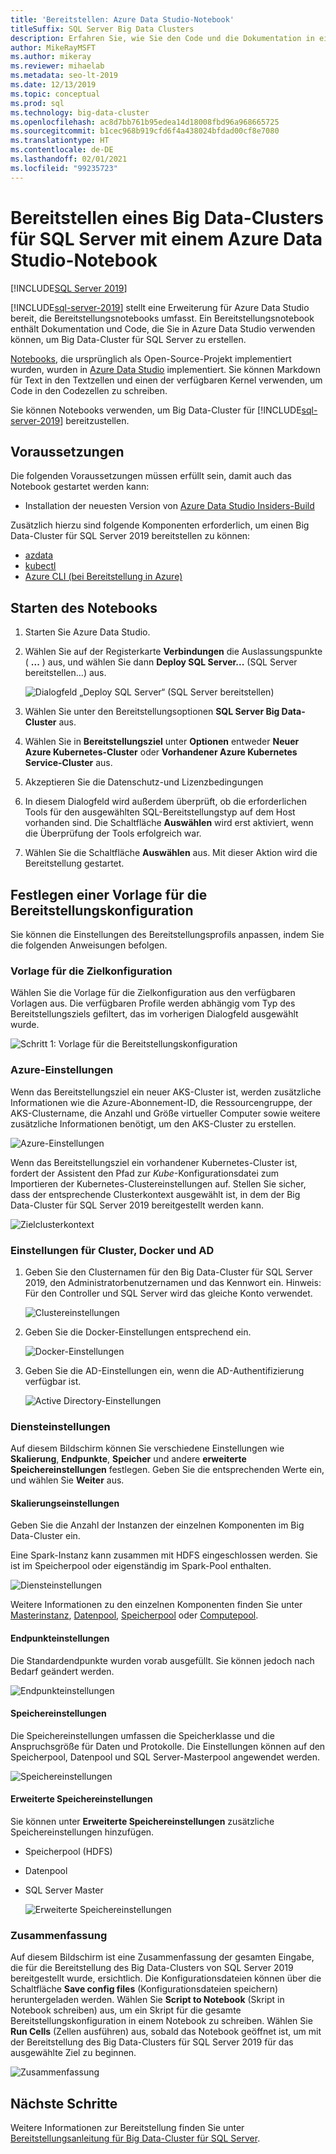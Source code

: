```yaml
---
title: 'Bereitstellen: Azure Data Studio-Notebook'
titleSuffix: SQL Server Big Data Clusters
description: Erfahren Sie, wie Sie den Code und die Dokumentation in einem Notebook aus Azure Data Studio verwenden, um einen Big Data Cluster für SQL Server bereitzustellen.
author: MikeRayMSFT
ms.author: mikeray
ms.reviewer: mihaelab
ms.metadata: seo-lt-2019
ms.date: 12/13/2019
ms.topic: conceptual
ms.prod: sql
ms.technology: big-data-cluster
ms.openlocfilehash: ac8d7bb761b95edea14d18008fbd96a968665725
ms.sourcegitcommit: b1cec968b919cfd6f4a438024bfdad00cf8e7080
ms.translationtype: HT
ms.contentlocale: de-DE
ms.lasthandoff: 02/01/2021
ms.locfileid: "99235723"
---
```

# <a name="deploy-sql-server-big-data-cluster-with-azure-data-studio-notebook"></a>Bereitstellen eines Big Data-Clusters für SQL Server mit einem Azure Data Studio-Notebook

[!INCLUDE[SQL Server 2019](../includes/applies-to-version/sqlserver2019.md)]

[!INCLUDE[sql-server-2019](../includes/sssql19-md.md)] stellt eine Erweiterung für Azure Data Studio bereit, die Bereitstellungsnotebooks umfasst. Ein Bereitstellungsnotebook enthält Dokumentation und Code, die Sie in Azure Data Studio verwenden können, um Big Data-Cluster für SQL Server zu erstellen.

[Notebooks](../azure-data-studio/notebooks/notebooks-guidance.md), die ursprünglich als Open-Source-Projekt implementiert wurden, wurden in [Azure Data Studio](../azure-data-studio/download-azure-data-studio.md) implementiert. Sie können Markdown für Text in den Textzellen und einen der verfügbaren Kernel verwenden, um Code in den Codezellen zu schreiben.

Sie können Notebooks verwenden, um Big Data-Cluster für [!INCLUDE[sql-server-2019](../includes/sssql19-md.md)] bereitzustellen.

## <a name="prerequisites"></a>Voraussetzungen

Die folgenden Voraussetzungen müssen erfüllt sein, damit auch das Notebook gestartet werden kann:

* Installation der neuesten Version von [Azure Data Studio Insiders-Build](https://github.com/microsoft/azuredatastudio#try-out-the-latest-insiders-build-from-master)

Zusätzlich hierzu sind folgende Komponenten erforderlich, um einen Big Data-Cluster für SQL Server 2019 bereitstellen zu können:

* [azdata](../azdata/install/deploy-install-azdata.md)
* [kubectl](https://kubernetes.io/docs/tasks/tools/install-kubectl/#install-kubectl-binary-using-native-package-management)
* [Azure CLI (bei Bereitstellung in Azure)](/cli/azure/install-azure-cli)

## <a name="launch-the-notebook"></a>Starten des Notebooks

1. Starten Sie Azure Data Studio.

2. Wählen Sie auf der Registerkarte **Verbindungen** die Auslassungspunkte ( **...** ) aus, und wählen Sie dann **Deploy SQL Server...** (SQL Server bereitstellen...) aus.

   ![Dialogfeld „Deploy SQL Server“ (SQL Server bereitstellen)](media/notebooks-deploy/deploy-notebooks.png)

3. Wählen Sie unter den Bereitstellungsoptionen **SQL Server Big Data-Cluster** aus.

4. Wählen Sie in **Bereitstellungsziel** unter **Optionen** entweder **Neuer Azure Kubernetes-Cluster** oder **Vorhandener Azure Kubernetes Service-Cluster** aus.

5. Akzeptieren Sie die Datenschutz-und Lizenzbedingungen

6. In diesem Dialogfeld wird außerdem überprüft, ob die erforderlichen Tools für den ausgewählten SQL-Bereitstellungstyp auf dem Host vorhanden sind. Die Schaltfläche **Auswählen** wird erst aktiviert, wenn die Überprüfung der Tools erfolgreich war.

7. Wählen Sie die Schaltfläche **Auswählen** aus. Mit dieser Aktion wird die Bereitstellung gestartet.

## <a name="set-deployment-configuration-template"></a>Festlegen einer Vorlage für die Bereitstellungskonfiguration

Sie können die Einstellungen des Bereitstellungsprofils anpassen, indem Sie die folgenden Anweisungen befolgen.

### <a name="target-configuration-template"></a>Vorlage für die Zielkonfiguration

Wählen Sie die Vorlage für die Zielkonfiguration aus den verfügbaren Vorlagen aus. Die verfügbaren Profile werden abhängig vom Typ des Bereitstellungsziels gefiltert, das im vorherigen Dialogfeld ausgewählt wurde.

   ![Schritt 1: Vorlage für die Bereitstellungskonfiguration](media/notebooks-deploy/deployment-configuration-template.png)

### <a name="azure-settings"></a>Azure-Einstellungen

Wenn das Bereitstellungsziel ein neuer AKS-Cluster ist, werden zusätzliche Informationen wie die Azure-Abonnement-ID, die Ressourcengruppe, der AKS-Clustername, die Anzahl und Größe virtueller Computer sowie weitere zusätzliche Informationen benötigt, um den AKS-Cluster zu erstellen.

   ![Azure-Einstellungen](media/notebooks-deploy/azure-settings.png)

Wenn das Bereitstellungsziel ein vorhandener Kubernetes-Cluster ist, fordert der Assistent den Pfad zur *Kube*-Konfigurationsdatei zum Importieren der Kubernetes-Clustereinstellungen auf. Stellen Sie sicher, dass der entsprechende Clusterkontext ausgewählt ist, in dem der Big Data-Cluster für SQL Server 2019 bereitgestellt werden kann.

   ![Zielclusterkontext](media/notebooks-deploy/target-cluster-context.png)

### <a name="cluster-docker-and-ad-settings"></a>Einstellungen für Cluster, Docker und AD

1. Geben Sie den Clusternamen für den Big Data-Cluster für SQL Server 2019, den Administratorbenutzernamen und das Kennwort ein.
Hinweis: Für den Controller und SQL Server wird das gleiche Konto verwendet.

   ![Clustereinstellungen](media/notebooks-deploy/cluster-settings.png)

2. Geben Sie die Docker-Einstellungen entsprechend ein.

   ![Docker-Einstellungen](media/notebooks-deploy/docker-settings.png)

3. Geben Sie die AD-Einstellungen ein, wenn die AD-Authentifizierung verfügbar ist.

   ![Active Directory-Einstellungen](media/notebooks-deploy/active-directory-settings.png)

### <a name="service-settings"></a>Diensteinstellungen

Auf diesem Bildschirm können Sie verschiedene Einstellungen wie **Skalierung**, **Endpunkte**, **Speicher** und andere **erweiterte Speichereinstellungen** festlegen. Geben Sie die entsprechenden Werte ein, und wählen Sie **Weiter** aus.

#### <a name="scale-settings"></a>Skalierungseinstellungen

Geben Sie die Anzahl der Instanzen der einzelnen Komponenten im Big Data-Cluster ein.

Eine Spark-Instanz kann zusammen mit HDFS eingeschlossen werden. Sie ist im Speicherpool oder eigenständig im Spark-Pool enthalten.

   ![Diensteinstellungen](media/notebooks-deploy/service-settings.png)

Weitere Informationen zu den einzelnen Komponenten finden Sie unter [Masterinstanz](concept-master-instance.md), [Datenpool](concept-data-pool.md), [Speicherpool](concept-storage-pool.md) oder [Computepool](concept-compute-pool.md).

#### <a name="endpoint-settings"></a>Endpunkteinstellungen

Die Standardendpunkte wurden vorab ausgefüllt. Sie können jedoch nach Bedarf geändert werden.

   ![Endpunkteinstellungen](media/notebooks-deploy/endpoint-settings.png)

#### <a name="storage-settings"></a>Speichereinstellungen

Die Speichereinstellungen umfassen die Speicherklasse und die Anspruchsgröße für Daten und Protokolle. Die Einstellungen können auf den Speicherpool, Datenpool und SQL Server-Masterpool angewendet werden.

   ![Speichereinstellungen](media/notebooks-deploy/storage-settings.png)

#### <a name="advanced-storage-settings"></a>Erweiterte Speichereinstellungen

Sie können unter **Erweiterte Speichereinstellungen** zusätzliche Speichereinstellungen hinzufügen.

* Speicherpool (HDFS)
* Datenpool
* SQL Server Master

   ![Erweiterte Speichereinstellungen](media/notebooks-deploy/advanced-storage-settings.png)

### <a name="summary"></a>Zusammenfassung

Auf diesem Bildschirm ist eine Zusammenfassung der gesamten Eingabe, die für die Bereitstellung des Big Data-Clusters von SQL Server 2019 bereitgestellt wurde, ersichtlich. Die Konfigurationsdateien können über die Schaltfläche **Save config files** (Konfigurationsdateien speichern) heruntergeladen werden. Wählen Sie **Script to Notebook** (Skript in Notebook schreiben) aus, um ein Skript für die gesamte Bereitstellungskonfiguration in einem Notebook zu schreiben. Wählen Sie **Run Cells** (Zellen ausführen) aus, sobald das Notebook geöffnet ist, um mit der Bereitstellung des Big Data-Clusters für SQL Server 2019 für das ausgewählte Ziel zu beginnen.

   ![Zusammenfassung](media/notebooks-deploy/deploy-sql-server-big-data-cluster-on-a-new-AKS-cluster.png)

## <a name="next-steps"></a>Nächste Schritte

Weitere Informationen zur Bereitstellung finden Sie unter [Bereitstellungsanleitung für Big Data-Cluster für SQL Server](deployment-guidance.md).